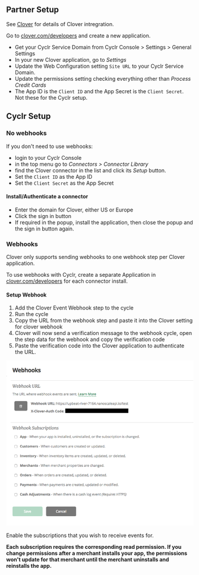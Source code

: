 
<section class="setup partner" markdown="1">

## Partner Setup

<div class="section-content" markdown="1">

See [Clover](https://cyclr.com/integrate/clover) for details of Clover intregration.

Go to [clover.com/developers](https://www.clover.com/developers/) and create a new application.  

- Get your Cyclr Service Domain from Cyclr Console > Settings > General Settings
- In your new Clover application, go to *Settings* 
- Update the Web Configuration setting `Site URL` to your Cyclr Service Domain. 
- Update the permissions setting checking everything other than *Process Credit Cards*
- The App ID is the `Client ID` and the App Secret is the `Client Secret`.  Not these for the Cyclr setup.

</div>

</section>

<section class="setup cyclr" markdown="1">

## Cyclr Setup

<div class="section-content" markdown="1">

### No webhooks

If you don't need to use webhooks:

- login to your Cyclr Console
- in the top menu go to *Connectors > Connector Library*
- find the Clover connector in the list and click its *Setup* button.
- Set the `Client ID` as the App ID
- Set the `Client Secret` as the App Secret

#### Install/Authenticate a connector

- Enter the domain for Clover, either US or Europe
- Click the sign in button
- If required in the popup, install the application, then close the popup and the sign in button again.

### Webhooks

Clover only supports sending webhooks to one webhook step per Clover application. 

To use webhooks with Cyclr, create a separate Application in [clover.com/developers](https://www.clover.com/developers/) for each connector install.

#### Setup Webhook

1.  Add the Clover Event Webhook step to the cycle
2.  Run the cycle
3.  Copy the URL from the webhook step and paste it into the Clover setting for clover webhook
4.  Clover will now send a verification message to the webhook cycle, open the step data for the webhook and copy the verification code
5.  Paste the verification code into the Clover application to authenticate the URL.

![Clover Webhooks](./images/clover-webhooks-1.png)

Enable the subscriptions that you wish to receive events for.

**Each subscription requires the corresponding read permission. If you change permissions after a merchant installs your app, the permissions won't update for that merchant until the merchant uninstalls and reinstalls the app.**

</div>

</section>
